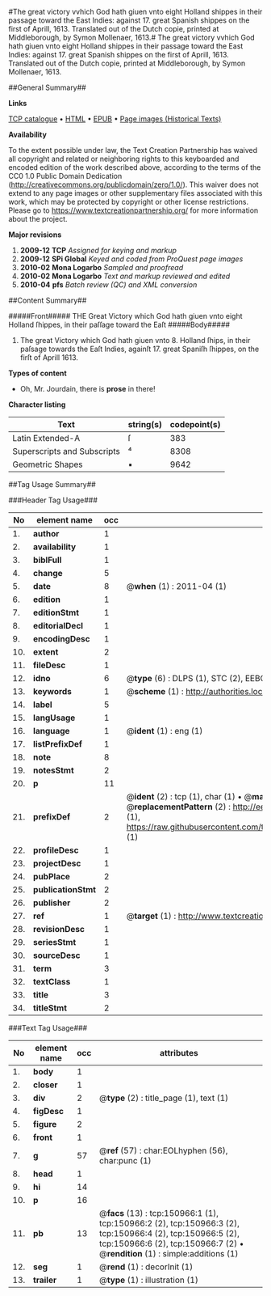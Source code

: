 #The great victory vvhich God hath giuen vnto eight Holland shippes in their passage toward the East Indies: against 17. great Spanish shippes on the first of Aprill, 1613. Translated out of the Dutch copie, printed at Middleborough, by Symon Mollenaer, 1613.#
The great victory vvhich God hath giuen vnto eight Holland shippes in their passage toward the East Indies: against 17. great Spanish shippes on the first of Aprill, 1613. Translated out of the Dutch copie, printed at Middleborough, by Symon Mollenaer, 1613.

##General Summary##

**Links**

[TCP catalogue](http://www.ota.ox.ac.uk/tcp/)  • 
[HTML](http://tei.it.ox.ac.uk/tcp/Texts-HTML/free/A72/A72336.html)  • 
[EPUB](http://tei.it.ox.ac.uk/tcp/Texts-EPUB/free/A72/A72336.epub) • 
[Page images (Historical Texts)](https://historicaltexts.jisc.ac.uk/eebo-99898892e)

**Availability**

To the extent possible under law, the Text Creation Partnership has waived all copyright and related or neighboring rights to this keyboarded and encoded edition of the work described above, according to the terms of the CC0 1.0 Public Domain Dedication (http://creativecommons.org/publicdomain/zero/1.0/). This waiver does not extend to any page images or other supplementary files associated with this work, which may be protected by copyright or other license restrictions. Please go to https://www.textcreationpartnership.org/ for more information about the project.

**Major revisions**

1. __2009-12__ __TCP__ *Assigned for keying and markup*
1. __2009-12__ __SPi Global__ *Keyed and coded from ProQuest page images*
1. __2010-02__ __Mona Logarbo__ *Sampled and proofread*
1. __2010-02__ __Mona Logarbo__ *Text and markup reviewed and edited*
1. __2010-04__ __pfs__ *Batch review (QC) and XML conversion*

##Content Summary##

#####Front#####
THE Great Victory which God hath giuen vnto eight Holland ſhippes, in their paſſage toward the Eaſt 
#####Body#####

1. The great Victory which God hath giuen vnto 8. Holland ſhips, in their paſsage towards the Eaſt Indies, againſt 17. great Spaniſh ſhippes, on the firſt of Aprill 1613.

**Types of content**

  * Oh, Mr. Jourdain, there is **prose** in there!

**Character listing**


|Text|string(s)|codepoint(s)|
|---|---|---|
|Latin Extended-A|ſ|383|
|Superscripts             and Subscripts|⁴|8308|
|Geometric Shapes|▪|9642|

##Tag Usage Summary##

###Header Tag Usage###

|No|element name|occ|attributes|
|---|---|---|---|
|1.|__author__|1||
|2.|__availability__|1||
|3.|__biblFull__|1||
|4.|__change__|5||
|5.|__date__|8| @__when__ (1) : 2011-04 (1)|
|6.|__edition__|1||
|7.|__editionStmt__|1||
|8.|__editorialDecl__|1||
|9.|__encodingDesc__|1||
|10.|__extent__|2||
|11.|__fileDesc__|1||
|12.|__idno__|6| @__type__ (6) : DLPS (1), STC (2), EEBO-CITATION (1), PROQUEST (1), VID (1)|
|13.|__keywords__|1| @__scheme__ (1) : http://authorities.loc.gov/ (1)|
|14.|__label__|5||
|15.|__langUsage__|1||
|16.|__language__|1| @__ident__ (1) : eng (1)|
|17.|__listPrefixDef__|1||
|18.|__note__|8||
|19.|__notesStmt__|2||
|20.|__p__|11||
|21.|__prefixDef__|2| @__ident__ (2) : tcp (1), char (1)  •  @__matchPattern__ (2) : ([0-9\-]+):([0-9IVX]+) (1), (.+) (1)  •  @__replacementPattern__ (2) : http://eebo.chadwyck.com/downloadtiff?vid=$1&page=$2 (1), https://raw.githubusercontent.com/textcreationpartnership/Texts/master/tcpchars.xml#$1 (1)|
|22.|__profileDesc__|1||
|23.|__projectDesc__|1||
|24.|__pubPlace__|2||
|25.|__publicationStmt__|2||
|26.|__publisher__|2||
|27.|__ref__|1| @__target__ (1) : http://www.textcreationpartnership.org/docs/. (1)|
|28.|__revisionDesc__|1||
|29.|__seriesStmt__|1||
|30.|__sourceDesc__|1||
|31.|__term__|3||
|32.|__textClass__|1||
|33.|__title__|3||
|34.|__titleStmt__|2||


###Text Tag Usage###

|No|element name|occ|attributes|
|---|---|---|---|
|1.|__body__|1||
|2.|__closer__|1||
|3.|__div__|2| @__type__ (2) : title_page (1), text (1)|
|4.|__figDesc__|1||
|5.|__figure__|2||
|6.|__front__|1||
|7.|__g__|57| @__ref__ (57) : char:EOLhyphen (56), char:punc (1)|
|8.|__head__|1||
|9.|__hi__|14||
|10.|__p__|16||
|11.|__pb__|13| @__facs__ (13) : tcp:150966:1 (1), tcp:150966:2 (2), tcp:150966:3 (2), tcp:150966:4 (2), tcp:150966:5 (2), tcp:150966:6 (2), tcp:150966:7 (2)  •  @__rendition__ (1) : simple:additions (1)|
|12.|__seg__|1| @__rend__ (1) : decorInit (1)|
|13.|__trailer__|1| @__type__ (1) : illustration (1)|

